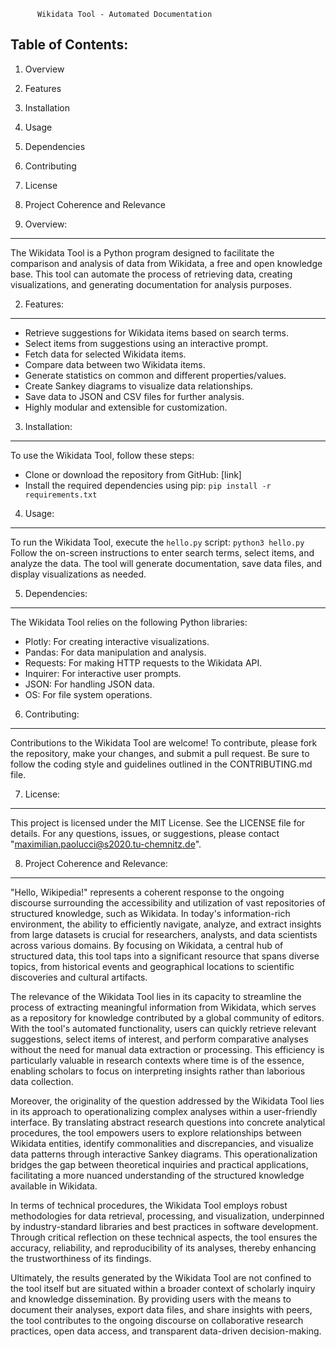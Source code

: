           Wikidata Tool - Automated Documentation


Table of Contents:
------------------
1. Overview
2. Features
3. Installation
4. Usage
5. Dependencies
6. Contributing
7. License
8. Project Coherence and Relevance

1. Overview:
------------
The Wikidata Tool is a Python program designed to facilitate the comparison and analysis of data from Wikidata, a free and open knowledge base.
This tool can automate the process of retrieving data, creating visualizations, and generating documentation for analysis purposes.

2. Features:
------------
- Retrieve suggestions for Wikidata items based on search terms.
- Select items from suggestions using an interactive prompt.
- Fetch data for selected Wikidata items.
- Compare data between two Wikidata items.
- Generate statistics on common and different properties/values.
- Create Sankey diagrams to visualize data relationships.
- Save data to JSON and CSV files for further analysis.
- Highly modular and extensible for customization.

3. Installation:
----------------
To use the Wikidata Tool, follow these steps:
- Clone or download the repository from GitHub: [link]
- Install the required dependencies using pip: `pip install -r requirements.txt`

4. Usage:
---------
To run the Wikidata Tool, execute the `hello.py` script: `python3 hello.py`
Follow the on-screen instructions to enter search terms, select items, and analyze the data.
The tool will generate documentation, save data files, and display visualizations as needed.

5. Dependencies:
----------------
The Wikidata Tool relies on the following Python libraries:
- Plotly: For creating interactive visualizations.
- Pandas: For data manipulation and analysis.
- Requests: For making HTTP requests to the Wikidata API.
- Inquirer: For interactive user prompts.
- JSON: For handling JSON data.
- OS: For file system operations.

6. Contributing:
----------------
Contributions to the Wikidata Tool are welcome! To contribute, please fork the repository, make your changes,
and submit a pull request. Be sure to follow the coding style and guidelines outlined in the CONTRIBUTING.md file.

7. License:
-----------
This project is licensed under the MIT License. See the LICENSE file for details.
For any questions, issues, or suggestions, please contact "maximilian.paolucci@s2020.tu-chemnitz.de".

8. Project Coherence and Relevance:
-------------------------------------
"Hello, Wikipedia!" represents a coherent response to the ongoing discourse surrounding the accessibility and utilization of vast repositories of structured knowledge,
such as Wikidata. In today's information-rich environment, the ability to efficiently navigate, analyze,
and extract insights from large datasets is crucial for researchers, analysts, and data scientists across various domains.
By focusing on Wikidata, a central hub of structured data, this tool taps into a significant resource that spans diverse topics,
from historical events and geographical locations to scientific discoveries and cultural artifacts.

The relevance of the Wikidata Tool lies in its capacity to streamline the process of extracting meaningful information from Wikidata,
which serves as a repository for knowledge contributed by a global community of editors. With the tool's automated functionality,
users can quickly retrieve relevant suggestions, select items of interest, and perform comparative analyses without the need for manual data extraction or processing.
This efficiency is particularly valuable in research contexts where time is of the essence,
enabling scholars to focus on interpreting insights rather than laborious data collection.

Moreover, the originality of the question addressed by the Wikidata Tool lies in its approach to operationalizing complex analyses within a user-friendly interface.
By translating abstract research questions into concrete analytical procedures, the tool empowers users to explore relationships between Wikidata entities,
identify commonalities and discrepancies, and visualize data patterns through interactive Sankey diagrams.
This operationalization bridges the gap between theoretical inquiries and practical applications,
facilitating a more nuanced understanding of the structured knowledge available in Wikidata.

In terms of technical procedures, the Wikidata Tool employs robust methodologies for data retrieval,
processing, and visualization, underpinned by industry-standard libraries and best practices in software development.
Through critical reflection on these technical aspects, the tool ensures the accuracy, reliability,
and reproducibility of its analyses, thereby enhancing the trustworthiness of its findings.

Ultimately, the results generated by the Wikidata Tool are not confined to the tool itself but are situated within a broader context of scholarly inquiry and knowledge dissemination.
By providing users with the means to document their analyses, export data files, and share insights with peers,
the tool contributes to the ongoing discourse on collaborative research practices, open data access, and transparent data-driven decision-making.
